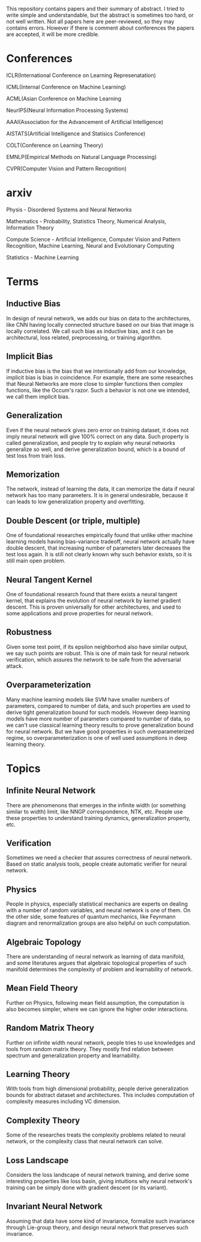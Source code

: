 This repository contains papers and their summary of abstract. I tried to write simple and understandable, but the abstract is sometimes too hard, or not well written. 
Not all papers here are peer-reviewed, so they may contains errors. However if there is comment about conferences the papers are accepted, it will be more credible.

# Conferences

ICLR(International Conference on Learning Represenatation)

ICML(Internal Conference on Machine Learning)

ACML(Asian Conference on Machine Learning

NeurIPS(Neural Information Processing Systems)

AAAI(Association for the Advancement of Artificial Intelligence)

AISTATS(Artificial Intelligence and Statisics Conference)

COLT(Conference on Learning Theory)

EMNLP(Empirical Methods on Natural Language Processing)

CVPR(Computer Vision and Pattern Recognition)

# arxiv

Physis - Disordered Systems and Neural Networks

Mathematics - Probability, Statistics Theory, Numerical Analysis, Information Theory

Compute Science - Artificial Intelligence, Computer Vision and Pattern Recognition, Machine Learning, Neural and Evolutionary Computing

Statistics - Machine Learning

# Terms

## Inductive Bias

In design of neural network, we adds our bias on data to the architectures, like CNN having locally connected structure based on our bias that image is locally correlated. We call such bias as inductive bias, and it can be architectural, loss related, preprocessing, or training algorithm.

## Implicit Bias

If inductive bias is the bias that we intentionally add from our knowledge, implicit bias is bias in coincidence. For example, there are some researches that Neural Networks are more close to simpler functions then complex functions, like the Occum's razor. Such a behavior is not one we intended, we call them implicit bias.

## Generalization

Even if the neural network gives zero error on training dataset, it does not imply neural network will give 100% correct on any data. Such property is called generalization, and people try to explain why neural networks generalize so well, and derive generalization bound, which is a bound of test loss from train loss.

## Memorization

The network, instead of learning the data, it can memorize the data if neural network has too many parameters. It is in general undesirable, because it can leads to low generalization property and overfitting.

## Double Descent (or triple, multiple)

One of foundational researches empirically found that unlike other machine learning models having bias-variance tradeoff, neural network actually have double descent, that increasing number of parameters later decreases the test loss again. It is still not clearly known why such behavior exists, so it is still main open problem.

## Neural Tangent Kernel

One of foundational research found that there exists a neural tangent kernel, that explains the evolution of neural network by kernel gradient descent. This is proven universally for other architectures, and used to some applications and prove properties for neural network. 

## Robustness

Given some test point, if its epsilon neighborhod also have similar output, we say such points are robust. This is one of main task for neural network verification, which assures the network to be safe from the adversarial attack.

## Overparameterization

Many machine learning models like SVM have smaller numbers of parameters, compared to number of data, and such properties are used to derive tight generalization bound for such models. However deep learning models have more number of parameters compared to number of data, so we can't use classical learning theory results to prove generalization bound for neural network. But we have good properties in such overparameterized regime, so overparameterization is one of well used assumptions in deep learning theory.

# Topics

## Infinite Neural Network

There are phenomenons that emerges in the infinite width (or something similar to width) limit, like NNGP correspondence, NTK, etc. People use these properties to understand training dynamics, generalization property, etc.

## Verification

Sometimes we need a checker that assures correctness of neural network. Based on static analysis tools, people create automatic verifier for neural network.

## Physics

People in physics, especially statistical mechanics are experts on dealing with a number of random variables, and neural network is one of them. On the other side, some features of quantum mechanics, like Feynmann diagram and renormalization groups are also helpful on such computation.

## Algebraic Topology

There are understanding of neural network as learning of data manifold, and some literatures argues that algebraic topological properties of such manifold determines the complexity of problem and learnability of network.

## Mean Field Theory

Further on Physics, following mean field assumption, the computation is also becomes simpler, where we can ignore the higher order interactions. 

## Random Matrix Theory

Further on infinite width neural network, people tries to use knowledges and tools from random matrix theory. They mostly find relation between spectrum and generalization property and learnability.

## Learning Theory

With tools from high dimensional probability, people derive generalization bounds for abstract dataset and architectures. This includes computation of complexity measures including VC dimension.

## Complexity Theory

Some of the researches treats the complexity problems related to neural network, or the complexity class that neural network can solve. 

## Loss Landscape

Considers the loss landscape of neural network training, and derive some interesting properties like loss basin, giving intuitions why neural network's training can be simply done with gradient descent (or its variant).

## Invariant Neural Network

Assuming that data have some kind of invariance, formalize such invariance through Lie-group theory, and design neural network that preserves such invariance.
